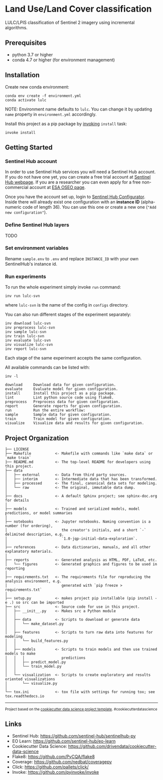 # Land Use/Land Cover classification

LULC/LPIS classification of Sentinel 2 imagery using incremental algorithms.

## Prerequisites

- python 3.7 or higher
- conda 4.7 or higher (for environment management)

## Installation

Create new conda environment:
```
conda env create -f environment.yml
conda activate lulc
```
NOTE: Environment name defaults to `lulc`. You can change it by updating `name` property in `environment.yml` accordingly.

Install this project as a pip package by [invoking](https://github.com/pyinvoke/invoke) `install` task:
```
invoke install
```

## Getting Started

### Sentinel Hub account

In order to use Sentinel Hub services you will need a Sentinel Hub account. If you do not have one yet, you can create a free trial account at [Sentinel Hub webpage](https://services.sentinel-hub.com/oauth/subscription). If you are a researcher you can even apply for a free non-commercial account at [ESA OSEO page](https://earth.esa.int/aos/OSEO).

Once you have the account set up, login to [Sentinel Hub Configurator](https://apps.sentinel-hub.com/configurator/). Inside there will already exist one configuration with an **instance ID** (alpha-numeric code of length 36). You can use this one or create a new one (`"Add new configuration"`). 

### Define Sentinel Hub layers

TODO

### Set environment variables

Rename `sample.env` to `.env` and replace `INSTANCE_ID` with your own SentinelHub's instance id.

### Run experiments

To run the whole experiment simply invoke `run` command:
```
inv run lulc-svn
```
where `lulc-svn` is the name of the config in `configs` directory.

You can also run different stages of the experiment separately:
```
inv download lulc-svn
inv preprocess lulc-svn
inv sample lulc-svn
inv train lulc-svn
inv evaluate lulc-svn
inv visualize lulc-svn
inv report lulc-svn
```
Each stage of the same experiment accepts the same configuration.

All available commands can be listed with:
```
inv -l

download     Download data for given configuration.
evaluate     Evaluate model for given configuration.
install      Install this project as a pip package.
lint         Lint python source code using flake8.
preprocess   Preprocess data for given configuration.
report       Generate reports for given configuration.
run          Run the entire workflow:
sample       Sample data for given configuration.
train        Train model for given configuration.
visualize    Visualize data and results for given configuration.
```

## Project Organization

    ├── LICENSE
    ├── Makefile           <- Makefile with commands like `make data` or `make train`
    ├── README.md          <- The top-level README for developers using this project.
    ├── data
    │   ├── external       <- Data from third party sources.
    │   ├── interim        <- Intermediate data that has been transformed.
    │   ├── processed      <- The final, canonical data sets for modeling.
    │   └── raw            <- The original, immutable data dump.
    │
    ├── docs               <- A default Sphinx project; see sphinx-doc.org for details
    │
    ├── models             <- Trained and serialized models, model predictions, or model summaries
    │
    ├── notebooks          <- Jupyter notebooks. Naming convention is a number (for ordering),
    │                         the creator's initials, and a short `-` delimited description, e.g.
    │                         `1.0-jqp-initial-data-exploration`.
    │
    ├── references         <- Data dictionaries, manuals, and all other explanatory materials.
    │
    ├── reports            <- Generated analysis as HTML, PDF, LaTeX, etc.
    │   └── figures        <- Generated graphics and figures to be used in reporting
    │
    ├── requirements.txt   <- The requirements file for reproducing the analysis environment, e.g.
    │                         generated with `pip freeze > requirements.txt`
    │
    ├── setup.py           <- makes project pip installable (pip install -e .) so src can be imported
    ├── src                <- Source code for use in this project.
    │   ├── __init__.py    <- Makes src a Python module
    │   │
    │   ├── data           <- Scripts to download or generate data
    │   │   └── make_dataset.py
    │   │
    │   ├── features       <- Scripts to turn raw data into features for modeling
    │   │   └── build_features.py
    │   │
    │   ├── models         <- Scripts to train models and then use trained models to make
    │   │   │                 predictions
    │   │   ├── predict_model.py
    │   │   └── train_model.py
    │   │
    │   └── visualization  <- Scripts to create exploratory and results oriented visualizations
    │       └── visualize.py
    │
    └── tox.ini            <- tox file with settings for running tox; see tox.readthedocs.io


--------

<p><small>Project based on the <a target="_blank" href="https://drivendata.github.io/cookiecutter-data-science/">cookiecutter data science project template</a>. #cookiecutterdatascience</small></p>


## Links

- Sentinel Hub: https://github.com/sentinel-hub/sentinelhub-py
- EO Learn: https://github.com/sentinel-hub/eo-learn
- Cookiecutter Data Science: https://github.com/drivendata/cookiecutter-data-science
- Flake8: https://github.com/PyCQA/flake8
- Coverage: https://github.com/nedbat/coveragepy
- Click: https://github.com/pallets/click/
- Invoke: https://github.com/pyinvoke/invoke
